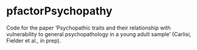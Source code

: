 # pfactorPsychopathy
Code for the paper ‘Psychopathic traits and their relationship with vulnerability to general psychopathology in a young adult sample’ (Carlisi, Fielder et al., in prep). 
